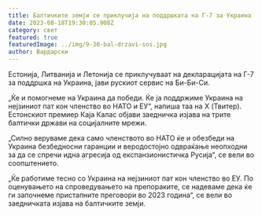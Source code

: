 ```yaml
---
title: Балтичките земји се приклучија на поддршката на Г-7 за Украина
date: 2023-08-18T19:30:05.908Z
category: свет
featured: true
featuredImage: ../img/9-30-bal-drzavi-sos.jpg
author: Вардарски
---
```

Естонија, Литванија и Летонија се приклучуваат на декларацијата на Г-7 за поддршка на Украина, јави рускиот сервис на Би-Би-Си.

„Ќе и помогнеме на Украина да победи. Ќе ја поддржиме Украина на нејзиниот пат кон членство во НАТО и ЕУ“, напиша таа на X (Твитер). Естонскиот премиер Каја Калас објави заедничка изјава на трите балтички држави на социјалните мрежи.

„Силно веруваме дека само членството во НАТО ќе и обезбеди на Украина безбедносни гаранции и веродостојно одвраќање неопходни за да се спречи идна агресија од експанзионистичка Русија“, се вели во соопштението.

„Ќе работиме тесно со Украина на нејзиниот пат кон членство во ЕУ. По оценувањето на спроведувањето на препораките, се надеваме дека ќе ги започнеме пристапните преговори во 2023 година“, се вели во заедничката изјава на балтичките земји.